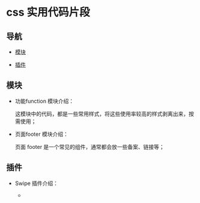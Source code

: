# css 实用代码片段

## 导航

- [模块](#模块)

- [插件](#插件)

## 模块

- 功能function 模块介绍：

    这模块中的代码，都是一些常用样式，将这些使用率较高的样式剥离出来，按需使用；

- 页面footer 模块介绍：

    页面 footer 是一个常见的组件，通常都会放一些备案、链接等；

## 插件

- Swipe 插件介绍：

    -
